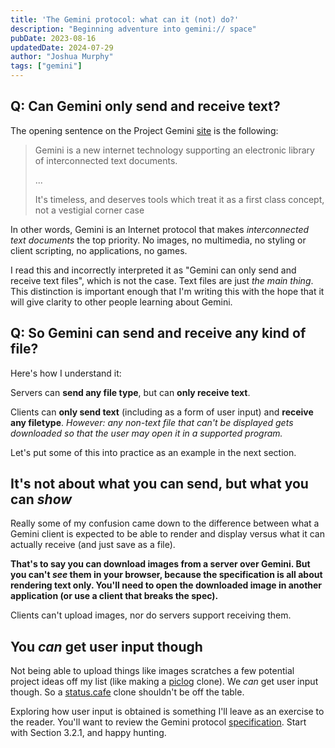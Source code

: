 ```yaml
---
title: 'The Gemini protocol: what can it (not) do?'
description: "Beginning adventure into gemini:// space"
pubDate: 2023-08-16
updatedDate: 2024-07-29
author: "Joshua Murphy"
tags: ["gemini"]
---
```



## Q: Can Gemini only send and receive text?

The opening sentence on the Project Gemini [site](https://gemini.circumlunar.space) is the following:

> Gemini is a new internet technology supporting an electronic library of interconnected text documents.
>
> ...
>
> It's timeless, and deserves tools which treat it as a first class concept, not a vestigial corner case


In other words, Gemini is an Internet protocol that makes _interconnected text documents_ the top priority. No images, no multimedia, no styling or client scripting, no applications, no games. 

I read this and incorrectly interpreted it as "Gemini can only send and receive text files", which is not the case. Text files are just _the main thing_. This distinction is important enough that I'm writing this with the hope that it will give clarity to other people learning about Gemini. 


## Q: So Gemini can send and receive any kind of file?

Here's how I understand it:

Servers can **send any file type**, but can **only receive text**.

Clients can **only send text** (including as a form of user input) and **receive any filetype**. _However: any non-text file that can't be displayed gets downloaded so that the user may open it in a supported program._


Let's put some of this into practice as an example in the next section. 

## It's not about what you can send, but what you can _show_

Really some of my confusion came down to the difference between what a Gemini client is expected to be able to render and display versus what it can actually receive (and just save as a file). 

**That's to say you can download images from a server over Gemini. But you can't _see_ them in your browser, because the specification is all about rendering text only. You'll need to open the downloaded image in another application (or use a client that breaks the spec).** 


Clients can't upload images, nor do servers support receiving them.

## You _can_ get user input though

Not being able to upload things like images scratches a few potential project ideas off my list (like making a [piclog](https://piclog.blue) clone). We _can_ get user input though. So a [status.cafe](https://status.cafe) clone shouldn't be off the table.

Exploring how user input is obtained is something I'll leave as an exercise to the reader. You'll want to review the Gemini protocol [specification](https://gemini.circumlunar.space/docs/specification.gmi). Start with Section 3.2.1, and happy hunting.